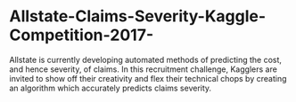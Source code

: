 # Allstate-Claims-Severity-Kaggle-Competition-2017-
Allstate is currently developing automated methods of predicting the cost, and hence severity, of claims. In this recruitment challenge, Kagglers are invited to show off their creativity and flex their technical chops by creating an algorithm which accurately predicts claims severity.
